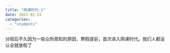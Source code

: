 ```yaml
---
title: "网课时代-1"
date: 2022-01-22
categories: 
  - "students"
---
```


分班后不久因为一些众所周知的原因，寒假提前，首次进入网课时代。我们人都没认全就放假了
